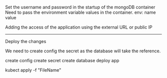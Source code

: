 Set the username and password in the startup of the mongoDB container
Need to pass the environment variable values in the container. 
    env: 
      name
      value

Adding the access of the application using the external URL or public IP 

-----------
Deploy the changes 

We need to create config the secret as the database will take the reference. 

create config
create secret 
create database
deploy app

kubect apply -f "FileName" 